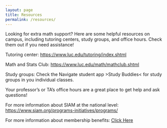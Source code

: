 ```yaml
---
layout: page
title: Resources 
permalink: /resources/
---
```


Looking for extra math support? Here are some helpful resources on campus, including tutoring centers, study groups, and office hours. Check them out if you need assistance!

Tutoring center: <https://www.luc.edu/tutoring/index.shtml>

Math and Stats Club: <https://www.luc.edu/math/mathclub.shtml>

Study groups: Check the Navigate student app >Study Buddies< for study groups in you individual classes.

Your professor’s or TA’s office hours are a great place to get help and ask questions!

For more information about SIAM at the national level: <https://www.siam.org/programs-initiatives/programs/>

For more information about membership benefits: [Click Here](assets/student_info_ppt.pdf)
